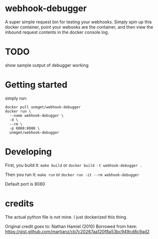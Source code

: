 # webhook-debugger
A super simple request bin for testing your webhooks. Simply spin up this
docker container, point your webooks are the container, and then
view the inbound request contents in the docker console log.

# TODO
show sample output of debugger working


# Getting started
simply run:
```
docker pull unmgmt/webhook-debugger
docker run \
  --name webhook-debugger \
  -d \
  --rm \
  -p 8080:8080 \
  unmgmt/webhook-debugger
```
# Developing
First, you build it:
`make build` or `docker build -t webhook-debugger .`

Then you run it:
`make run` or `docker run -it --rm webhook-debugger`

Default port is 8080

# credits
The actual python file is not mine. I just dockerized this thing.

Original credit goes to: Nathan Hamiel (2010)
Borrowed from here: https://gist.github.com/martjanz/cb7c20267aa120f8a53bc949cd8c9ad2

